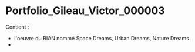 # Portfolio_Gileau_Victor_000003

Contient :

- l'oeuvre du BIAN nommé Space Dreams, Urban Dreams, Nature Dreams
- 
